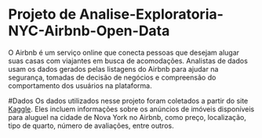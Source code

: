# Projeto de Analise-Exploratoria-NYC-Airbnb-Open-Data
O Airbnb é um serviço online que conecta pessoas que desejam alugar suas casas com viajantes em busca de acomodações. Analistas de dados usam os dados gerados pelas listagens do Airbnb para ajudar na segurança, tomadas de decisão de negócios e compreensão do comportamento dos usuários na plataforma.

#Dados
Os dados utilizados nesse projeto foram coletados a partir do site [Kaggle](https://www.kaggle.com/datasets/dgomonov/new-york-city-airbnb-open-data). Eles incluem informações sobre os anúncios de imóveis disponíveis para aluguel na cidade de Nova York no Airbnb, como preço, localização, tipo de quarto, número de avaliações, entre outros.
